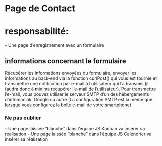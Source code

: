 # Page de Contact

<h1>responsabilité:</h1>
- Une page d’enregistrement avec un formulaire

<h2>informations concernant le formulaire</h2>
Récupérer les informations envoyées du formulaire, envoyer les informations au back-end
via la fonction curlPost() qui vous est fournie et transmettre une notification par e-mail à
l’utilisateur qui l’a transmis (il faudra donc à minima récupérer l’e-mail de l’utilisateur).
Pour transmettre l’e-mail, vous pouvez utiliser le serveur SMTP d’un des hébergements
d’infomaniak, Google ou autre (La configuration SMTP est la même que lorsque vous
configurez la boîte e-mail de votre smartphone)


<h3>Ne pas oublier</h3>
- Une page laissée “blanche” dans l’équipe JS Kanban va insérer sa réalisation
- Une page laissée “blanche” dans l’équipe JS Calendrier va insérer sa réalisation


<!-- fonction utile:
function curlPost($url, $data = NULL) {
$ch = curl_init($url);
curl_setopt($ch, CURLOPT_USERAGENT, 'Mozilla/5.0 (Windows NT 10.0; Win64; x64)
AppleWebKit/537.36 (KHTML, like Gecko) Chrome/63.0.3239.132 Safari/537.36');
curl_setopt($ch, CURLOPT_RETURNTRANSFER, true);
curl_setopt($ch, CURLOPT_FOLLOWLOCATION, true);
curl_setopt($ch, CURLOPT_TIMEOUT, 5); //timeout in seconds
curl_setopt($ch, CURLOPT_SSL_VERIFYHOST, 0);
curl_setopt($ch, CURLOPT_SSL_VERIFYPEER, 0);
curl_setopt($ch, CURLOPT_ENCODING, 'identity');
if (!empty($data)) {
curl_setopt($ch, CURLOPT_POSTFIELDS, json_encode($data));
}
curl_setopt($ch, CURLOPT_HTTPHEADER, ["Content-Type"=>"application/json"]);
$response = curl_exec($ch);
if (curl_error($ch)) {
trigger_error('Curl Error:' . curl_error($ch));
}
curl_close($ch);
return $response;


}

Exemple d’utilisation:
$response = curlPost("http://www.test.ch", ["myField1"=>"myValue1"]); -->